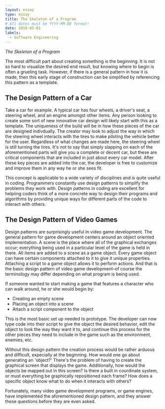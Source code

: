 ```yaml
---
layout: essay
type: essay
title: The Skeleton of a Program
# All dates must be YYYY-MM-DD format!
date: 2018-05-01
labels:
  - Software Engineering
---
```


*The Skeleton of a Program*

The most difficult part about creating something is the beginning. It is not so hard to visualize the desired end result, but knowing where to begin is often a grueling task. However, if there is a general pattern in how it is made, then this early stage of construction can be simplified by referencing this pattern as a template. 

## The Design Pattern of a Car

Take a car for example. A typical car has four wheels, a driver's seat, a steering wheel, and an engine amongst other items. Any person looking to create some sort of new innovative car design will likely start with this as a template. The uniqueness of the build will be in how these pieces of the car are designed indivdually. The creator may look to adjust the way in which the steering wheel interacts with the tires to make piloting the vehicle better for the user. Regardless of what changes are made here, the steering wheel is still turning the tires. It's not to say that simply slapping on each of the aforementioned parts will give you a complete or decent car, but these are critical components that are included in just about every car model. After these key pieces are added into the car, the developer is free to customize and improve them in any way he or she sees fit. 

This concept is applicable to a wide variety of disciplines and is quite useful in coding. Programmers constantly use design patterns to simplify the problems they work with. Design patterns in coding are excellent for helpiing coders think of a more concrete way to design their programs and algorithms by providing unique ways for different parts of the code to interact with others. 

## The Design Pattern of Video Games

Design patterns are surprisingly useful in video game development. The general pattern for game development centers around an object oriented implementation. A scene is the place where all of the graphical exchanges occur; everything being used in a particular level of the game is held in there. All items are added to a scene as a game object. Every game object can have certain components attached to it to give it unique properties. Attaching a script to a game object allows it to perform actions. And that is the basic design pattern of video game development–of course the terminology may differ depending on what program is being used. 

If someone wanted to start making a game that features a character who can walk around, he or she would begin by:
  - Creating an empty scene
  - Placing an object into a scene
  - Attach a script component to the object
  
This is the most basic set up needed to prototype. The developer can now type code into their script to give the object the desired behavior, edit the object to look the way they want it to, and continue this process for the other pieces they need to include in the game such as the environment, enemies, etc.

Without this design pattern the creation process would be rather arduous and difficult, expecially at the beginning. How would one go about generating an 'object?' There's the problem of having to create the graphical screen that displays the game. Additionally, how would the objects be mapped out in this screen? Is there a built in coordinate system, or must everything be graphically repositioned each frame? How does a specific object know what to do when it interacts with others? 

Fortunately, many video game development programs, or game engines, have implemented the aforementioned design pattern, and they answer these questions before they are even asked. 
